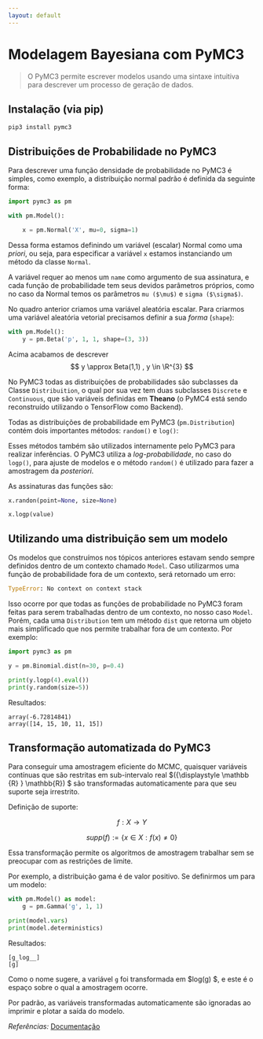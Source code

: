 ```yaml
---
layout: default
---
```

# Modelagem Bayesiana com PyMC3

> O PyMC3 permite escrever modelos usando uma sintaxe intuitiva para 
descrever um processo de geração de dados.

## Instalação (via pip)
```console
pip3 install pymc3
```

## Distribuições de Probabilidade no PyMC3
Para descrever uma função densidade de probabilidade no PyMC3 é simples,
como exemplo, a distribuição normal padrão é definida da seguinte forma:

```python
import pymc3 as pm

with pm.Model():

    x = pm.Normal('X', mu=0, sigma=1)
```

Dessa forma estamos definindo um variável (escalar) Normal como uma  *priori*,
ou seja, para especificar a variável `x` estamos instanciando um
método da classe `Normal`.

A variável requer ao menos um `name` como argumento de sua assinatura, 
e cada função de probabilidade tem seus devidos parâmetros próprios,
como no caso da Normal temos os parâmetros `mu ($\mu$)` e `sigma ($\sigma$)`.

No quadro anterior criamos uma variável aleatória escalar. Para criarmos uma 
variável aleatória vetorial precisamos definir a sua *forma* (`shape`):

```python
with pm.Model():
    y = pm.Beta('p', 1, 1, shape=(3, 3))
``` 

Acima acabamos de descrever 
$$ 
y \approx Beta(1,1) , y \in \R^{3} 
$$

No PyMC3 todas as distribuições de probabilidades são subclasses da Classe `Distribuition`, 
o qual por sua vez tem duas subclasses `Discrete` e `Continuous`, que são
variáveis definidas em **Theano** (o PyMC4 está sendo reconstruído utilizando o TensorFlow 
como Backend).


Todas as distribuições de probabilidade em PyMC3 (`pm.Distribution`) contém dois 
importantes métodos: `random()` e `log()`:


Esses métodos também são utilizados internamente pelo PyMC3 para realizar inferências.
O PyMC3 utiliza a *log-probabilidade*, no caso do `logp()`, para ajuste de modelos e 
o método `random()` é utilizado para fazer a amostragem da *posteriori*.

As assinaturas das funções são:

```python
x.randon(point=None, size=None)
```
```
x.logp(value)
```


## Utilizando uma distribuição sem um modelo
Os modelos que construímos nos tópicos anteriores estavam sendo sempre 
definidos dentro de um contexto chamado `Model`.
Caso utilizarmos uma função de probabilidade fora de um contexto, será retornado um erro:

```python
TypeError: No context on context stack
```

Isso ocorre por que todas as funções de probabilidade no PyMC3 foram feitas para serem
trabalhadas dentro de um contexto, no nosso caso `Model`.
Porém, cada uma `Distribution` tem um método `dist` que retorna um objeto mais
simplificado que nos permite trabalhar fora de um contexto. Por exemplo:

```python
import pymc3 as pm

y = pm.Binomial.dist(n=30, p=0.4)

print(y.logp(4).eval())
print(y.random(size=5))
```

Resultados:

```console
array(-6.72814841)
array([14, 15, 10, 11, 15])
```

##  Transformação automatizada do PyMC3
Para conseguir uma amostragem eficiente do MCMC, quaisquer variáveis 
contínuas que são restritas em sub-intervalo real $({\displaystyle \mathbb {R} } \mathbb{R}) $ 
são transformadas automaticamente para que seu suporte seja irrestrito. 


Definição de suporte:

$$
f: X \rightarrow Y
$$

$$
supp(f) := \{x \in X: f(x) \neq 0\}
$$


Essa transformação permite os algoritmos de amostragem trabalhar sem se 
preocupar com as restrições de limite.

Por exemplo, a distribuição gama é de valor positivo. Se definirmos um para um modelo:
```python
with pm.Model() as model:
    g = pm.Gamma('g', 1, 1)

print(model.vars)
print(model.deterministics)
```

Resultados:
```console
[g_log__]
[g]
```
Como o nome sugere, a variável `g` foi transformada em $log(g) $, 
e este é o espaço sobre o qual a amostragem ocorre.

Por padrão, as variáveis transformadas automaticamente são ignoradas 
ao imprimir e plotar a saída do modelo.

*Referências:* [Documentação](https://docs.pymc.io/Probability_Distributions.html)

